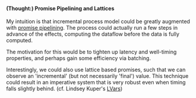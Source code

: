 #### (Thought:) Promise Pipelining and Lattices

My intuition is that incremental process model could be greatly augmented with [promise pipelining](http://en.wikipedia.org/wiki/Futures_and_promises#Promise_pipelining). The process could actually run a few steps in advance of the effects, computing the dataflow before the data is fully computed. 

The motivation for this would be to tighten up latency and well-timing properties, and perhaps gain some efficiency via batching.

Interestingly, we could also use lattice based promises, such that we can observe an 'incremental' (but not necessarily 'final') value. This technique could result in an imperative system that is very robust even when timing falls slightly behind. (cf. Lindsey Kuper's [LVars](http://lambda-the-ultimate.org/node/4823))

